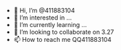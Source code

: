 - 👋 Hi, I’m @411883104
- 👀 I’m interested in ...
- 🌱 I’m currently learning ...
- 💞️ I’m looking to collaborate on 3.27
- 📫 How to reach me QQ411883104

<!---
411883104/411883104 is a ✨ special ✨ repository because its `README.md` (this file) appears on your GitHub profile.
You can click the Preview link to take a look at your changes.
--->
